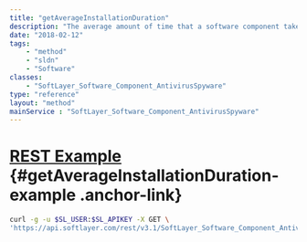 ```yaml
---
title: "getAverageInstallationDuration"
description: "The average amount of time that a software component takes to install."
date: "2018-02-12"
tags:
    - "method"
    - "sldn"
    - "Software"
classes:
    - "SoftLayer_Software_Component_AntivirusSpyware"
type: "reference"
layout: "method"
mainService : "SoftLayer_Software_Component_AntivirusSpyware"
---
```


# [REST Example](#getAverageInstallationDuration-example) <a href="/article/rest/"><i class="fas fa-question"></i></a> {#getAverageInstallationDuration-example .anchor-link} 
```bash
curl -g -u $SL_USER:$SL_APIKEY -X GET \
'https://api.softlayer.com/rest/v3.1/SoftLayer_Software_Component_AntivirusSpyware/{SoftLayer_Software_Component_AntivirusSpywareID}/getAverageInstallationDuration'
```
